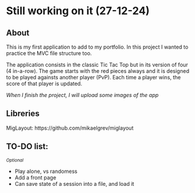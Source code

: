 <h1>Still working on it (27-12-24)</h1>

<h2>About</h2>
<p>This is my first application to add to my portfolio. In this project I wanted to practice the MVC file structure too.</p>
<p>The application consists in the classic Tic Tac Top but in its version of four (4 in-a-row). The game starts with the red pieces always and it is designed to
be played againsts another player (PvP). Each time a player wins, the score of that player is updated.</p>
<p><em>When I finish the project, I will upload some images of the app</em></p>
<h2>Libreries</h2>
<p>MigLayout: https://github.com/mikaelgrev/miglayout</p>

<h2>TO-DO list:</h2>
<small><em>Optional</em></small>
<ul>
  <li>Play alone, vs randomess</li>
  <li>Add a front page</li>
  <li>Can save state of a session into a file, and load it</li>
</ul>

